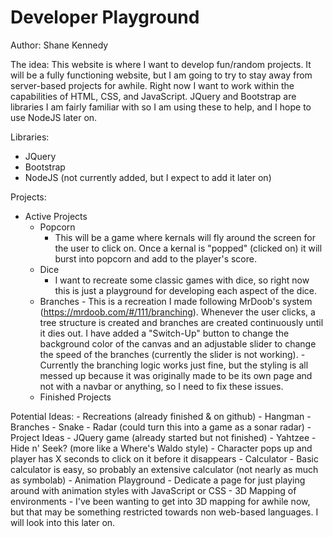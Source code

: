 # Developer Playground

Author: Shane Kennedy

The idea:
    This website is where I want to develop fun/random projects. It will be a fully functioning website, but I am going to try to stay away from server-based projects for awhile. Right now I want to work within the capabilities of HTML, CSS, and JavaScript. JQuery and Bootstrap are libraries I am fairly familiar with so I am using these to help, and I hope to use NodeJS later on.
    
Libraries:
- JQuery
- Bootstrap
- NodeJS (not currently added, but I expect to add it later on)
    
Projects:
- Active Projects
    - Popcorn
        - This will be a game where kernals will fly around the screen for the user to click on. Once a kernal is "popped" (clicked on) it will burst into popcorn and add to the player's score.
    - Dice
        - I want to recreate some classic games with dice, so right now this is just a playground for developing each aspect of the dice.
     - Branches
            - This is a recreation I made following MrDoob's system (https://mrdoob.com/#/111/branching). Whenever the user clicks, a tree structure is created and branches are created continuously until it dies out. I have added a "Switch-Up" button to change the background color of the canvas and an adjustable slider to change the speed of the branches (currently the slider is not working).
            - Currently the branching logic works just fine, but the styling is all messed up because it was originally made to be its own page and not with a navbar or anything, so I need to fix these issues.
    - Finished Projects
    
Potential Ideas:
    - Recreations (already finished & on github)
        - Hangman
        - Branches
        - Snake 
        - Radar (could turn this into a game as a sonar radar)
    - Project Ideas
        - JQuery game (already started but not finished)
        - Yahtzee
        - Hide n' Seek? (more like a Where's Waldo style)
            - Character pops up and player has X seconds to click on it before it disappears
        - Calculator
            - Basic calculator is easy, so probably an extensive calculator (not nearly as much as symbolab)
        - Animation Playground
            - Dedicate a page for just playing around with animation styles with JavaScript or CSS
        - 3D Mapping of environments
            - I've been wanting to get into 3D mapping for awhile now, but that may be something restricted towards non web-based languages. I will look into this later on.
